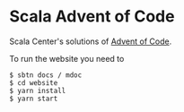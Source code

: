# Scala Advent of Code

Scala Center's solutions of [Advent of Code](https://adventofcode.com/).

To run the website you need to

```
$ sbtn docs / mdoc
$ cd website
$ yarn install
$ yarn start
```
